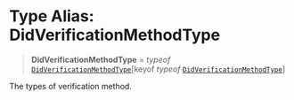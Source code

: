 # Type Alias: DidVerificationMethodType

> **DidVerificationMethodType** = *typeof* [`DidVerificationMethodType`](../variables/DidVerificationMethodType.md)\[keyof *typeof* [`DidVerificationMethodType`](../variables/DidVerificationMethodType.md)\]

The types of verification method.
